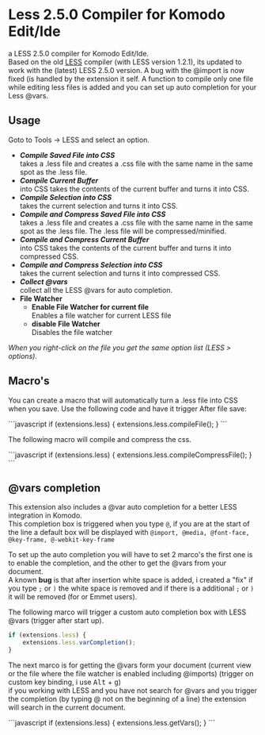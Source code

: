 Less 2.5.0 Compiler for Komodo Edit/Ide
=========================

a LESS 2.5.0 compiler for Komodo Edit/Ide.  
Based on the old  [LESS](https://community.activestate.com/node/7416) compiler (with LESS version 1.2.1), its updated to work with the (latest) LESS 2.5.0 version.
A bug with the @import is now fixed (is handled by the extension it self. A function to compile only one file while editing less files is added
and you can set up auto completion for your Less @vars.

<h2>Usage</h2>
<p>Goto to Tools -&gt; LESS and select an option.</p>
<ul>
<li><strong><em>Compile Saved File into CSS</em></strong><br>
takes a .less file and creates a .css file with the same name in the same spot as the .less file.</li>
<li><strong><em>Compile Current Buffer</em></strong><br>
into CSS takes the contents of the current buffer and turns it into CSS.</li>
<li><strong><em>Compile Selection into CSS</em></strong><br> 
takes the current selection and turns it into CSS.</li>
<li><strong><em>Compile and Compress Saved File into CSS</em></strong><br>
takes a .less file and creates a .css file with the same name in the same spot as the .less file. The .less file will be compressed/minified.</li>
<li><strong><em>Compile and Compress Current Buffer</em></strong><br>
into CSS takes the contents of the current buffer and turns it into compressed CSS.</li>
<li><strong><em>Compile and Compress Selection into CSS</em></strong><br> 
takes the current selection and turns it into compressed CSS.</li>
<li><strong><em>Collect @vars</em></strong><br> 
collect all the LESS @vars for auto completion.</li>
<li><strong>File Watcher</strong><ul>
<li>
<strong>Enable File Watcher for current file</strong><br>
Enables a file watcher for current LESS file
</li>
<li>
<strong>disable File Watcher</strong><br>
Disables the file watcher
</li>
</ul>
</ul>
<em>When you right-click on the file you get the same option list (LESS > options).</em>


<h2>Macro's</h2>
<p>You can create a macro that will automatically turn a .less file into CSS when you save. Use the following code and have it trigger After file save:</p>
```javascript
if (extensions.less) {
	extensions.less.compileFile();
}
```
<p>The following macro will compile and compress the css.</p>
```javascript
if (extensions.less) {
	extensions.less.compileCompressFile();
}
```

<h2>@vars completion</h2>
<p>This extension also includes a @var auto completion for a better LESS integration in Komodo.<br>
This completion box is triggered when you type <code>@</code>, if you are at the start of the line a default box will be displayed with <code>@import, @media, @font-face, @key-frame, @-webkit-key-frame</code></p>
<p>To set up the auto completion you will have to set 2 marco's the first one is to enable the completion, and the other to get the @vars from your document.<br>
A known <b>bug</b> is that after insertion white space is added, i created a "fix" if you type <code>;</code> or <code>)</code> the white space is removed and if there is a additional <code>;</code> or <code>)</code> it will be removed (for or Emmet users).</p>
<p>The following marco will trigger a custom auto completion box with LESS @vars (trigger after start up).  
</p>

```javascript
if (extensions.less) {
    extensions.less.varCompletion();
}
 ```
 <p>The next marco is for getting the @vars form your document (current view or the file where the file watcher is enabled including @imports) (trigger on custom key binding, i use <kbd>Alt</kbd> + <kbd>g</kbd>)<br>
 if you working with LESS and you have not search for @vars and you trigger the completion (by typing @ not on the beginning of a line) the extension will search in the current document.</p>
 ```javascript
 if (extensions.less) {
    extensions.less.getVars(); 
}
```